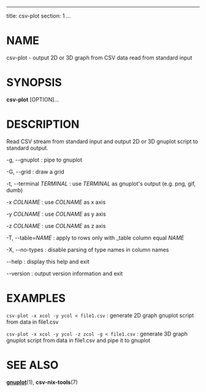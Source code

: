 <!--
SPDX-License-Identifier: BSD-3-Clause
Copyright 2020-2023, Marcin Ślusarz <marcin.slusarz@gmail.com>
-->

---
title: csv-plot
section: 1
...

# NAME #

csv-plot - output 2D or 3D graph from CSV data read from standard input

# SYNOPSIS #

**csv-plot** [OPTION]...

# DESCRIPTION #

Read CSV stream from standard input and output 2D or 3D gnuplot script to
standard output.


-g, \--gnuplot
:   pipe to gnuplot

-G, \--grid
:   draw a grid

-t, \--terminal *TERMINAL*
:   use *TERMINAL* as gnuplot's output (e.g. png, gif, dumb)

-x *COLNAME*
:   use *COLNAME* as x axis

-y *COLNAME*
:   use *COLNAME* as y axis

-z *COLNAME*
:   use *COLNAME* as z axis

-T, \--table=*NAME*
:   apply to rows only with _table column equal *NAME*

-X, \--no-types
:   disable parsing of type names in column names

\--help
:   display this help and exit

\--version
:   output version information and exit

# EXAMPLES #

`csv-plot -x xcol -y ycol < file1.csv`
:   generate 2D graph gnuplot script from data in file1.csv

`csv-plot -x xcol -y ycol -z zcol -g < file1.csv`
:   generate 3D graph gnuplot script from data in file1.csv and pipe it to gnuplot

# SEE ALSO #

**[gnuplot](https://linux.die.net/man/1/gnuplot)**(1),
**csv-nix-tools**(7)
